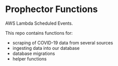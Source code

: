 # Prophector Functions

AWS Lambda Scheduled Events.

This repo contains functions for:

- scraping of COVID-19 data from several sources
- ingesting data into our database
- database migrations
- helper functions
